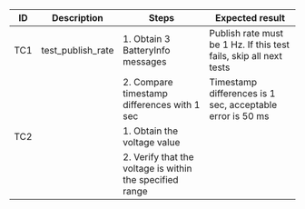 | ID  | Description       | Steps                                       | Expected result                                                    |
|-    |-                  |-                                            |-                                                                   |
| TC1 | test_publish_rate | 1. Obtain 3 BatteryInfo messages            | Publish rate must be 1 Hz. If this test fails, skip all next tests |
|     |                   | 2. Compare timestamp differences with 1 sec | Timestamp differences is 1 sec, acceptable error is 50 ms          |
| TC2 |                   | 1. Obtain the voltage value
|     |                   | 2. Verify that the voltage is within the specified range

